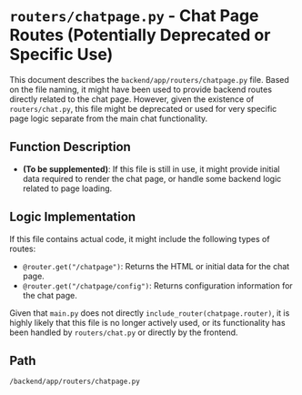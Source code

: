 # `routers/chatpage.py` - Chat Page Routes (Potentially Deprecated or Specific Use)

This document describes the `backend/app/routers/chatpage.py` file. Based on the file naming, it might have been used to provide backend routes directly related to the chat page. However, given the existence of `routers/chat.py`, this file might be deprecated or used for very specific page logic separate from the main chat functionality.

## Function Description
*   **(To be supplemented)**: If this file is still in use, it might provide initial data required to render the chat page, or handle some backend logic related to page loading.

## Logic Implementation
If this file contains actual code, it might include the following types of routes:
*   `@router.get("/chatpage")`: Returns the HTML or initial data for the chat page.
*   `@router.get("/chatpage/config")`: Returns configuration information for the chat page.

Given that `main.py` does not directly `include_router(chatpage.router)`, it is highly likely that this file is no longer actively used, or its functionality has been handled by `routers/chat.py` or directly by the frontend.

## Path
`/backend/app/routers/chatpage.py`